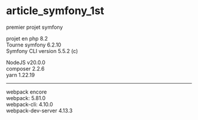 # article_symfony_1st
premier projet symfony

projet en php 8.2 <br>
Tourne symfony 6.2.10 <br>
Symfony CLI version 5.5.2 (c) <br>

NodeJS v20.0.0 <br>
composer 2.2.6 <br>
yarn 1.22.19 <br>
<hr>
webpack encore <br>
webpack: 5.81.0 <br>
webpack-cli: 4.10.0 <br>
webpack-dev-server 4.13.3 <br>

